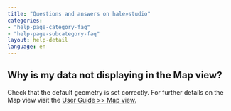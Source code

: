 ```yaml
---
title: "Questions and answers on hale»studio"
categories:
- "help-page-category-faq"
- "help-page-subcategory-faq"
layout: help-detail
language: en
---
```


<h2>Why is my data not displaying in the Map view?</h2>

Check that the default geometry is set correctly. 
For further details on the Map view visit the <a target="_blank" href="http://help.halestudio.org/latest/index.jsp?topic=%2Feu.esdihumboldt.hale.doc.user.views.styledmap%2Fhtml%2Fmap_view.html&cp%3D0_4_10">  User Guide >> Map view.</a>  
